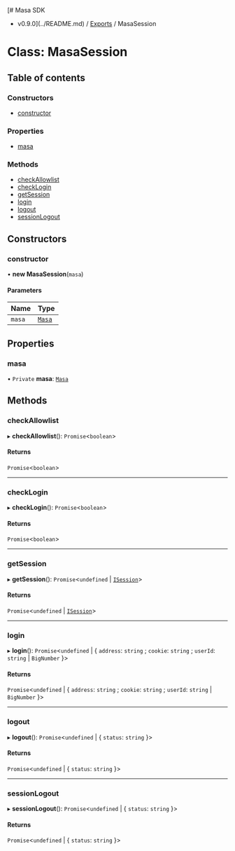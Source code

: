[# Masa SDK
 - v0.9.0](../README.md) / [Exports](../modules.md) / MasaSession

# Class: MasaSession

## Table of contents

### Constructors

- [constructor](MasaSession.md#constructor)

### Properties

- [masa](MasaSession.md#masa)

### Methods

- [checkAllowlist](MasaSession.md#checkallowlist)
- [checkLogin](MasaSession.md#checklogin)
- [getSession](MasaSession.md#getsession)
- [login](MasaSession.md#login)
- [logout](MasaSession.md#logout)
- [sessionLogout](MasaSession.md#sessionlogout)

## Constructors

### constructor

• **new MasaSession**(`masa`)

#### Parameters

| Name | Type |
| :------ | :------ |
| `masa` | [`Masa`](Masa.md) |

## Properties

### masa

• `Private` **masa**: [`Masa`](Masa.md)

## Methods

### checkAllowlist

▸ **checkAllowlist**(): `Promise`<`boolean`\>

#### Returns

`Promise`<`boolean`\>

___

### checkLogin

▸ **checkLogin**(): `Promise`<`boolean`\>

#### Returns

`Promise`<`boolean`\>

___

### getSession

▸ **getSession**(): `Promise`<`undefined` \| [`ISession`](../interfaces/ISession.md)\>

#### Returns

`Promise`<`undefined` \| [`ISession`](../interfaces/ISession.md)\>

___

### login

▸ **login**(): `Promise`<`undefined` \| { `address`: `string` ; `cookie`: `string` ; `userId`: `string` \| `BigNumber`  }\>

#### Returns

`Promise`<`undefined` \| { `address`: `string` ; `cookie`: `string` ; `userId`: `string` \| `BigNumber`  }\>

___

### logout

▸ **logout**(): `Promise`<`undefined` \| { `status`: `string`  }\>

#### Returns

`Promise`<`undefined` \| { `status`: `string`  }\>

___

### sessionLogout

▸ **sessionLogout**(): `Promise`<`undefined` \| { `status`: `string`  }\>

#### Returns

`Promise`<`undefined` \| { `status`: `string`  }\>
